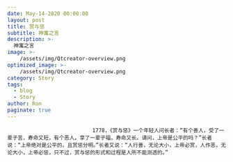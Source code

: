 ```yaml
---
date: May-14-2020 00:00:00
layout: post
title: 赏与惩
subtitle: 神寓之言
description: >-
  神寓之言
image: >-
    /assets/img/Qtcreator-overview.png
optimized_image: >-
    /assets/img/Qtcreator-overview.png
category: Story
tags:
  - blog
  - Story
author: Ron
paginate: true
---
```


							　　1778，《赏与惩》一个年轻人问长者：“有个善人，受了一辈子苦，寿命又短，有个恶人，享了一辈子福，寿命又长。请问，上帝是公平的吗？”长者说：“上帝绝对是公平的，且赏惩分明。”长者又说：“人行善，无论大小，上帝必赏，人作恶，无论大小，上帝必惩，只不过，赏与惩的形式和过程是人所不能测透的。”
							
							
						